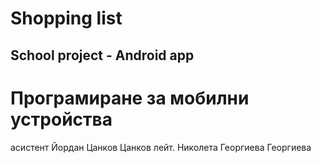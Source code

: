 # Shopping list 
## School project - Android app

# Програмиране за мобилни устройства 
асистент Йордан Цанков Цанков
лейт. Николета Георгиева Георгиева